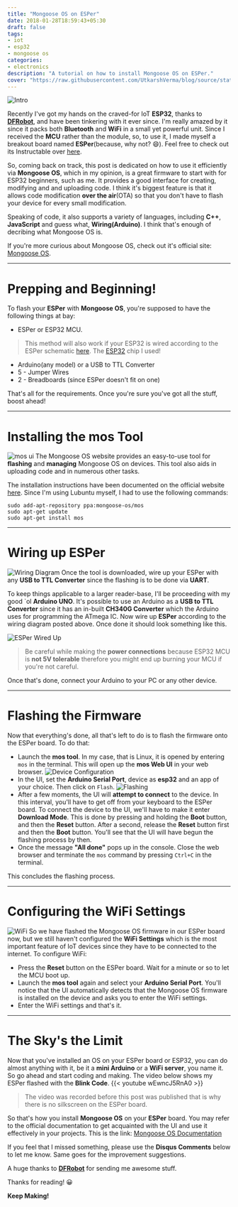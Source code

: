 ```yaml
---
title: "Mongoose OS on ESPer"
date: 2018-01-28T18:59:43+05:30
draft: false
tags:
- iot
- esp32
- mongoose os
categories: 
- electronics
description: "A tutorial on how to install Mongoose OS on ESPer."
cover: "https://raw.githubusercontent.com/UtkarshVerma/blog/source/static/images/mos/intro-small.jpeg"
---
```

![Intro](https://raw.githubusercontent.com/UtkarshVerma/blog/blob/source/static/images/mos/intro-small.jpeg)

Recently I've got my hands on the craved-for IoT **ESP32**, thanks to **[DFRobot](https://www.dfrobot.com)**, and have been tinkering with it ever since. I'm really amazed by it since it packs both **Bluetooth** and **WiFi** in a small yet powerful unit. Since I received the **MCU** rather than the module, so, to use it, I made myself a breakout board named **ESPer**(because, why not? :smile:). Feel free to check out its Instructable over [here](https://www.instructables.com/id/DIY-ESP32-Development-Board-ESPer/).

So, coming back on track, this post is dedicated on how to use it efficiently via **Mongoose OS**, which in my opinion, is a great firmware to start with for ESP32 beginners, such as me. It provides a good interface for creating, modifying and and uploading code. I think it's biggest feature is that it allows code modification **over the air**(OTA) so that you don't have to flash your device for every small modification.

Speaking of code, it also supports a variety of languages, including **C++**, **JavaScript** and guess what, **Wiring(Arduino)**. I think that's enough of decribing what Mongoose OS is. 

If you're more curious about Mongoose OS, check out it's official site: [Mongoose OS](https://www.mongoose-os.com).

---

# Prepping and Beginning!
To flash your **ESPer** with **Mongoose OS**, you're supposed to have the following things at bay:

- ESPer or ESP32 MCU.

> This method will also work if your ESP32 is wired according to the ESPer schematic [here](https://cdn.instructables.com/FOU/1WS0/JBE12R70/FOU1WS0JBE12R70.LARGE.jpg). The [ESP32](https://www.dfrobot.com/product-1559.html) chip I used! 

- Arduino(any model) or a USB to TTL Converter
- 5 - Jumper Wires
- 2 - Breadboards (since ESPer doesn't fit on one)

That's all for the requirements. Once you're sure you've got all the stuff, boost ahead!

---

# Installing the mos Tool
![mos ui](https://raw.githubusercontent.com/UtkarshVerma/blog/blob/source/static/images/mos/mos.png)
The Mongoose OS website provides an easy-to-use tool for **flashing** and **managing** Mongoose OS on devices. This tool also aids in uploading code and in numerous other tasks. 

The installation instructions have been documented on the official website [here](https://mongoose-os.com/software.html).
Since I'm using Lubuntu myself, I had to use the following commands:

```shell
sudo add-apt-repository ppa:mongoose-os/mos
sudo apt-get update
sudo apt-get install mos
```
---

# Wiring up ESPer
![Wiring Diagram](https://raw.githubusercontent.com/UtkarshVerma/blog/blob/source/static/images/mos/wiring.jpg)
Once the tool is downloaded, wire up your ESPer with any **USB to TTL Converter** since the flashing is to be done via **UART**. 

To keep things applicable to a larger reader-base, I'll be proceeding with my good `ol **Arduino UNO**. It's possible to use an Arduino as a **USB to TTL Converter** since it has an in-built **CH340G Converter** which the Arduino uses for programming the ATmega IC.
Now wire up **ESPer** according to the wiring diagram posted above. Once done it should look something like this.

![ESPer Wired Up](https://raw.githubusercontent.com/UtkarshVerma/blog/blob/source/static/images/mos/wiring-real.jpg)

> Be careful while making the **power connections** because ESP32 MCU is **not 5V tolerable** therefore you might end up burning your MCU if you're not careful.

Once that's done, connect your Arduino to your PC or any other device.

---

# Flashing the Firmware
Now that everything's done, all that's left to do is to flash the firmware onto the ESPer board. To do that:

- Launch the **mos tool**. In my case, that is Linux, it is opened by entering `mos` in the terminal. This will open up the **mos Web UI** in your web browser.
![Device Configuration](https://raw.githubusercontent.com/UtkarshVerma/blog/blob/source/static/images/mos/device.png)
- In the UI, set the **Arduino Serial Port**, device as **esp32** and an app of your choice. Then click on `Flash`.
![Flashing](https://raw.githubusercontent.com/UtkarshVerma/blog/blob/source/static/images/mos/flash.png)
- After a few moments, the UI will **attempt to connect** to the device. In this interval, you'll have to get off from your keyboard to the ESPer board. To connect the device to the UI, we'll have to make it enter **Download Mode**. This is done by pressing and holding the **Boot** button, and then the **Reset** button. After a second, release the **Reset** button first and then the **Boot** button. You'll see that the UI will have begun the flashing process by then.
- Once the message **"All done"** pops up in the console. Close the web browser and terminate the `mos` command by pressing `Ctrl+C` in the terminal.

This concludes the flashing process.

---

# Configuring the WiFi Settings
![WiFi](https://raw.githubusercontent.com/UtkarshVerma/blog/blob/source/static/images/mos/wifi.png)
So we have flashed the Mongoose OS firmware in our ESPer board now, but we still haven't configured the **WiFi Settings** which is the most important feature of IoT devices since they have to be connected to the internet. To configure WiFi:

- Press the **Reset** button on the ESPer board. Wait for a minute or so to let the MCU boot up.
- Launch the **mos tool** again and select your **Arduino Serial Port**. You'll notice that the UI automatically detects that the Mongoose OS firmware is installed on the device and asks you to enter the WiFi settings.
- Enter the WiFi settings and that's it.


---

# The Sky's the Limit
Now that you've installed an OS on your ESPer board or ESP32, you can do almost anything with it, be it a **mini Arduino** or a **WiFi server**, you name it. So go ahead and start coding and making. The video below shows my ESPer flashed with the 
**Blink Code**.
{{< youtube wEwncJ5RnA0 >}}

> The video was recorded before this post was published that is why there is no silkscreen on the ESPer board.

So that's how you install **Mongoose OS** on your **ESPer** board. You may refer to the official documentation to get acquainted with the UI and use it effectively in your projects. This is the link: [Mongoose OS Documentation](https://mongoose-os.com/docs/)

If you feel that I missed something, please use the **Disqus Comments** below to let me know. Same goes for the improvement suggestions. 

A huge thanks to **[DFRobot](https://www.dfrobot.com)** for sending me awesome stuff. 

Thanks for reading!  :grinning:

**Keep Making!**
